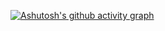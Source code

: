 [![Ashutosh's github activity graph](https://github-readme-activity-graph.vercel.app/graph?username=PrimeTDMomega&theme=github-compact)](https://github.com/ashutosh00710/github-readme-activity-graph)
